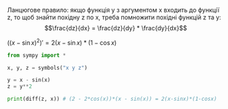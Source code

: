 Ланцюгове правило: якщо функція y з аргументом x входить до функції z, то щоб знайти похідну z по x, треба помножити похідні функцій z та y:
$$\frac{dz}{dx} = \frac{dz}{dy} * \frac{dy}{dx}$$

$((x-\sin{x})^2)' = 2(x-\sin{x}) * (1-\cos{x})$

```python
from sympy import *

x, y, z = symbols("x y z")

y = x - sin(x)
z = y**2

print(diff(z, x)) # (2 - 2*cos(x))*(x - sin(x)) = 2(x-sinx)*(1-cosx)
```